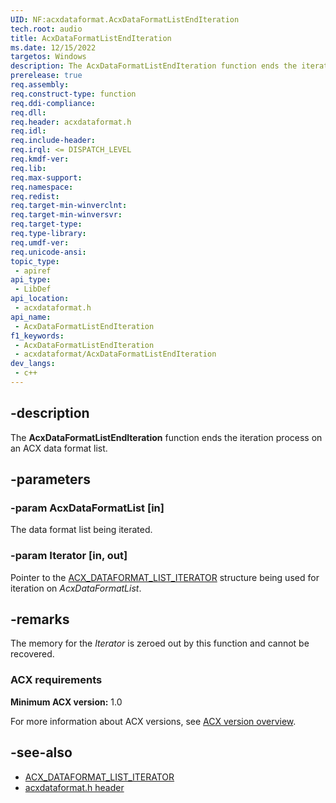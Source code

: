 ```yaml
---
UID: NF:acxdataformat.AcxDataFormatListEndIteration
tech.root: audio
title: AcxDataFormatListEndIteration
ms.date: 12/15/2022
targetos: Windows
description: The AcxDataFormatListEndIteration function ends the iteration process on an ACX data format list.
prerelease: true
req.assembly: 
req.construct-type: function
req.ddi-compliance: 
req.dll: 
req.header: acxdataformat.h
req.idl: 
req.include-header: 
req.irql: <= DISPATCH_LEVEL
req.kmdf-ver: 
req.lib: 
req.max-support: 
req.namespace: 
req.redist: 
req.target-min-winverclnt: 
req.target-min-winversvr: 
req.target-type: 
req.type-library: 
req.umdf-ver: 
req.unicode-ansi: 
topic_type:
 - apiref
api_type:
 - LibDef
api_location:
 - acxdataformat.h
api_name:
 - AcxDataFormatListEndIteration
f1_keywords:
 - AcxDataFormatListEndIteration
 - acxdataformat/AcxDataFormatListEndIteration
dev_langs:
 - c++
---
```


## -description

The **AcxDataFormatListEndIteration** function ends the iteration process on an ACX data format list.

## -parameters

### -param AcxDataFormatList [in]

The data format list being iterated.

### -param Iterator [in, out]

Pointer to the [ACX_DATAFORMAT_LIST_ITERATOR](ns-acxdataformat-acx_dataformat_list_iterator.md) structure being used for iteration on *AcxDataFormatList*.

## -remarks

The memory for the *Iterator* is zeroed out by this function and cannot be recovered.

### ACX requirements

**Minimum ACX version:** 1.0

For more information about ACX versions, see [ACX version overview](/windows-hardware/drivers/audio/acx-version-overview).

## -see-also

- [ACX_DATAFORMAT_LIST_ITERATOR](ns-acxdataformat-acx_dataformat_list_iterator.md)
- [acxdataformat.h header](index.md)
